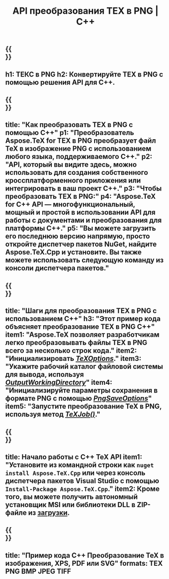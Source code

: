 ﻿---
translation: true
template: /_templates/_conversion-child-cpp.md
title: API преобразования TEX в PNG | С++
description: Функциональность преобразования TeX в PNG. Интегрируйте эту локальную библиотеку C++ в свой проект или используйте кроссплатформенные приложения для преобразования TeX в PNG.
keywords: tex в png api cpp, tex2png интегрировать c++
url: /cpp/conversion/tex-to-png/
family: tex
platformtag: cpp
feature: conversion
informat: TEX
outformat: PNG
otherformats: BMP JPEG TIFF PDF SVG XPS
---

{{<section banner>}}
---
h1: ТЕКС в PNG
h2: Конвертируйте TEX в PNG с помощью решения API для C++.
---

{{<section overview>}}
---
title: "Как преобразовать TEX в PNG с помощью C++"
p1: "Преобразователь Aspose.TeX for TEX в PNG преобразует файл TeX в изображение PNG с использованием любого языка, поддерживаемого C++."
p2: "API, который вы видите здесь, можно использовать для создания собственного кроссплатформенного приложения или интегрировать в ваш проект C++."
p3: "Чтобы преобразовать TEX в PNG:"
p4: "Aspose.TeX for C++ API — многофункциональный, мощный и простой в использовании API для работы с документами и преобразования для платформы C++."
p5: "Вы можете загрузить его последнюю версию напрямую, просто откройте диспетчер пакетов NuGet, найдите Aspose.TeX.Cpp и установите. Вы также можете использовать следующую команду из консоли диспетчера пакетов."
---

{{<section feature1>}}
---
title: "Шаги для преобразования TEX в PNG с использованием C++"
h3: "Этот пример кода объясняет преобразование TEX в PNG C++"
item1: "Aspose.TeX позволяет разработчикам легко преобразовывать файлы TEX в PNG всего за несколько строк кода."
item2: "Инициализировать [*TeXOptions*](https://reference.aspose.com/tex/cpp/class/aspose.te_x.te_x_options)."
item3: "Укажите рабочий каталог файловой системы для вывода, используя [*OutputWorkingDirectory*](https://reference.aspose.com/tex/cpp/class/aspose.te_x.te_x_options#aa4f4ea6dab7db5ba1b40800495f16f63)"
item4: "Инициализируйте параметры сохранения в формате PNG с помощью [*PngSaveOptions*](https://reference.aspose.com/tex/cpp/class/aspose.te_x.presentation.image.png_save_options)"
item5: "Запустите преобразование TeX в PNG, используя метод [*TeXJob()*](https://reference.aspose.com/tex/cpp/class/aspose.te_x.te_x_job)."
---

{{<section feature2>}}
---
title: Начало работы с C++ TeX API
item1: "Установите из командной строки как ```nuget install Aspose.TeX.Cpp``` или через консоль диспетчера пакетов Visual Studio с помощью ```Install-Package Aspose.TeX.Cpp```."
item2: Кроме того, вы можете получить автономный установщик MSI или библиотеки DLL в ZIP-файле из [загрузки](https://releases.aspose.com/tex/cpp).
---

{{<section widget>}}
---
title: "Пример кода C++ Преобразование TeX в изображения, XPS, PDF или SVG"
formats: TEX PNG BMP JPEG TIFF
---

